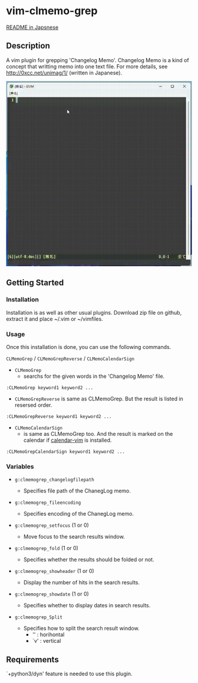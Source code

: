 # vim-clmemo-grep

[README in Japsnese](README-ja.md)

## Description

A vim plugin for grepping 'Changelog Memo'.
Changelog Memo is a kind of concept that writting memo into one text file.
For more details, see http://0xcc.net/unimag/1/ (written in Japanese).

![](image/intro.gif)

## Getting Started

### Installation

Installation is as well as other usual plugins.
Download zip file on github, extract it and place ~/.vim or ~/vimfiles.

### Usage

Once this installation is done, you can use the following commands.

`CLMemoGrep` / `CLMemoGrepReverse` / `CLMemoCalendarSign`

- `CLMemoGrep`
  -  searchs for the given words in the 'Changelog Memo' file.

```
:CLMemoGrep keyword1 keyword2 ...
```

- `CLMemoGrepReverse`
    is same as CLMemoGrep. But the result is listed in resersed order.

```
:CLMemoGrepReverse keyword1 keyword2 ...
```

- `CLMemoCalendarSign`
  -  is same as CLMemoGrep too. And the result is marked on the calendar if [calendar-vim](https://github.com/mattn/calendar-vim) is installed.

```
:CLMemoGrepCalendarSign keyword1 keyword2 ...
```

### Variables

- `g:clmemogrep_changelogfilepath`
  - Specifies file path of the ChanegLog memo.

- `g:clmemogrep_fileencoding`
  - Specifies encoding of the ChanegLog memo.

- `g:clmemogrep_setfocus` (1 or 0)
  - Move focus to the search results window.

- `g:clmemogrep_fold` (1 or 0)
  - Specifies whether the results should be folded or not.

- `g:clmemogrep_showheader` (1 or 0)
  - Display the number of hits in the search results.

- `g:clmemogrep_showdate` (1 or 0)
  - Specifies whether to display dates in search results.

- `g:clmemogrep_Split`
  - Specifies how to split the search result window.
    - '' : horihontal
    - `v' : vertical


## Requirements

`+python3/dyn' feature is needed to use this plugin.


